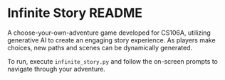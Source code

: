 # Infinite Story README

A choose-your-own-adventure game developed for CS106A, utilizing generative AI to create an engaging story experience. As players make choices, new paths and scenes can be dynamically generated.

To run, execute `infinite_story.py` and follow the on-screen prompts to navigate through your adventure.
